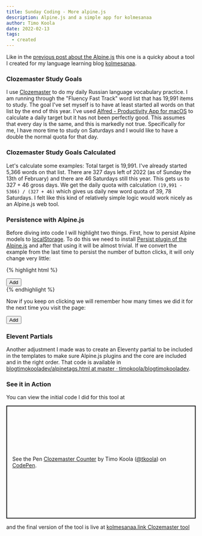 ```yaml
---
title: Sunday Coding - More alpine.js
description: Alpine.js and a simple app for kolmesanaa
author: Timo Koola
date: 2022-02-13
tags:
  - created
---
```


Like in the [previous post about the Alpine.js](/posts/alpinejs.md) this one is a quicky about a tool I created for my language learning blog [kolmesanaa](https://kolmesanaa.link).

### Clozemaster Study Goals

I use [Clozemaster](https://www.clozemaster.com/l/rus-eng) to do my daily Russian language vocabulary practice. I am running through the "Fluency Fast Track" word list that has 19,991 items to study. The goal I've set myself is to have at least started all words on that list by the end of this year. I've used [Alfred - Productivity App for macOS](https://www.alfredapp.com/) to calculate a daily target but it has not been perfectly good. This assumes that every day is the same, and this is markedly not true. Specifically for me, I have more time to study on Saturdays and I would like to have a double the normal quota for that day.

### Clozemaster Study Goals Calculated

Let's calculate some examples: Total target is 19,991. I've already started 5,366 words on that list. There are 327 days left of 2022 (as of Sunday the 13th of February) and there are 46 Saturdays still this year. This gets us to 327 + 46 gross days. We get the daily quota with calculation `(19,991 - 5366) / (327 + 46)` which gives us daily new word quota of 39, 78 Saturdays. I felt like this kind of relatively simple logic would work nicely as an Alpine.js web tool.

### Persistence with Alpine.js

Before diving into code I will highlight two things. First, how to persist Alpine models to [localStorage](https://developer.mozilla.org/en-US/docs/Web/API/Window/localStorage). To do this we need to install [Persist plugin of the Alpine.js](https://alpinejs.dev/plugins/persist) and after that using it will be almost trivial. If we convert the example from the last time to persist the number of button clicks, it will only change very little:

{% highlight html %}

<div x-data="{count: $persist(0)}">
    <button x-on:click="count = count + 1">Add</button>
    <div x-text="count"></div>
</div>
{% endhighlight %}

Now if you keep on clicking we will remember how many times we did it for the next time you visit the page:

<div x-data="{count: $persist(0)}">
<button x-on:click="count = count + 1">Add</button>
<div x-text="count"></div>
</div>

### Elevent Partials

Another adjustment I made was to create an Eleventy partial to be included in the templates to make sure Alpine.js plugins and the core are included and in the right order. That code is available in [blogtimokooladev/alpinetags.html at master · timokoola/blogtimokooladev](https://github.com/timokoola/blogtimokooladev/blob/master/src/_includes/partials/alpinetags.html).

### See it in Action

You can view the initial code I did for this tool at <p class="codepen" data-height="300" data-default-tab="html,result" data-slug-hash="GROvmMN" data-user="tkoola" style="height: 300px; box-sizing: border-box; display: flex; align-items: center; justify-content: center; border: 2px solid; margin: 1em 0; padding: 1em;">
<span>See the Pen <a href="https://codepen.io/tkoola/pen/GROvmMN">
Clozemaster Counter</a> by Timo Koola (<a href="https://codepen.io/tkoola">@tkoola</a>)
on <a href="https://codepen.io">CodePen</a>.</span>

</p>
<script async src="https://cpwebassets.codepen.io/assets/embed/ei.js"></script>

and the final version of the tool is live at [kolmesanaa.link Clozemaster tool](https://kolmesanaa.link/tool/clozemaster/)
